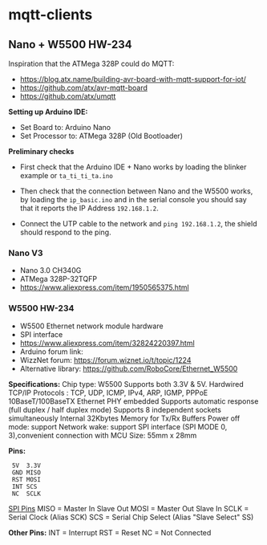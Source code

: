 # mqtt-clients

## Nano + W5500 HW-234
Inspiration that the ATMega 328P could do MQTT:
* https://blog.atx.name/building-avr-board-with-mqtt-support-for-iot/
* https://github.com/atx/avr-mqtt-board
* https://github.com/atx/umqtt

__Setting up Arduino IDE:__
* Set Board to: Arduino Nano
* Set Processor to: ATMega 328P (Old Bootloader)

__Preliminary checks__
* First check that the Arduino IDE + Nano works
  by loading the blinker example or `ta_ti_ti_ta.ino`
* Then check that the connection between Nano and
  the W5500 works, by loading the `ip_basic.ino`
  and in the serial console you should say that it reports
  the IP Address `192.168.1.2`.

* Connect the UTP cable to the network and `ping 192.168.1.2`,
  the shield should respond to the ping.


### Nano V3
* Nano 3.0 CH340G
* ATMega 328P-32TQFP
* https://www.aliexpress.com/item/1950565375.html


### W5500 HW-234
* W5500 Ethernet network module hardware
* SPI interface
* https://www.aliexpress.com/item/32824220397.html
* Arduino forum link:
* WizzNet forum: https://forum.wiznet.io/t/topic/1224
* Alternative library: https://github.com/RoboCore/Ethernet_W5500

__Specifications:__
Chip type: W5500
Supports both 3.3V & 5V.
Hardwired TCP/IP Protocols : TCP, UDP, ICMP, IPv4, ARP, IGMP, PPPoE
10BaseT/100BaseTX Ethernet PHY embedded
Supports automatic response (full duplex / half duplex mode)
Supports 8 independent sockets simultaneously
Internal 32Kbytes Memory for Tx/Rx Buffers
Power off mode: support
Network wake: support
SPI interface (SPI MODE 0, 3),convenient connection with MCU
Size: 55mm x 28mm

__Pins:__

```
 5V  3.3V
 GND MISO
 RST MOSI
 INT SCS
 NC  SCLK
```


[SPI Pins](https://en.wikipedia.org/wiki/Serial_Peripheral_Interface)
MISO = Master In Slave Out
MOSI = Master Out Slave In
SCLK = Serial Clock (Alias SCK)
SCS  = Serial Chip Select (Alias "Slave Select" SS)

__Other Pins:__
INT = Interrupt
RST = Reset
NC  = Not Connected

